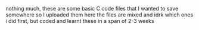 nothing much, these are some basic C code files that I wanted to save somewhere so I uploaded them here
the files are mixed and idrk which ones i did first, but coded and learnt these in a span of 2-3 weeks

